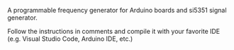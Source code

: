 A programmable frequency generator for Arduino boards and si5351 signal generator.

Follow the instructions in comments and compile it with your favorite IDE (e.g. Visual Studio Code, Arduino IDE, etc.)
